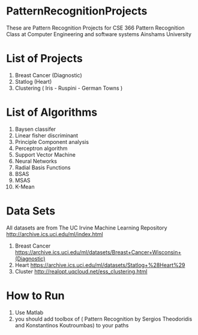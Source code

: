 # PatternRecognitionProjects
These are Pattern Recognition Projects for CSE 366 Pattern Recognition Class at Computer Engineering and software systems Ainshams University

# List of Projects
1. Breast Cancer (Diagnostic) 
2. Statlog (Heart) 
3. Clustering ( Iris - Ruspini - German Towns )

# List of Algorithms
1. Baysen classifer
2. Linear fisher discriminant
3. Principle Component analysis
4. Perceptron algorithm
5. Support Vector Machine
6. Neural Networks
7. Radial Basis Functions
8. BSAS
9. MSAS
10. K-Mean

# Data Sets
All datasets are from The UC Irvine Machine Learning Repository
http://archive.ics.uci.edu/ml/index.html
1. Breast Cancer https://archive.ics.uci.edu/ml/datasets/Breast+Cancer+Wisconsin+(Diagnostic)
2. Heart https://archive.ics.uci.edu/ml/datasets/Statlog+%28Heart%29
3. Cluster http://realopt.uqcloud.net/ess_clustering.html

# How to Run
1. Use Matlab
2. you should add toolbox of ( Pattern Recognition by Sergios Theodoridis and Konstantinos Koutroumbas) to your paths
